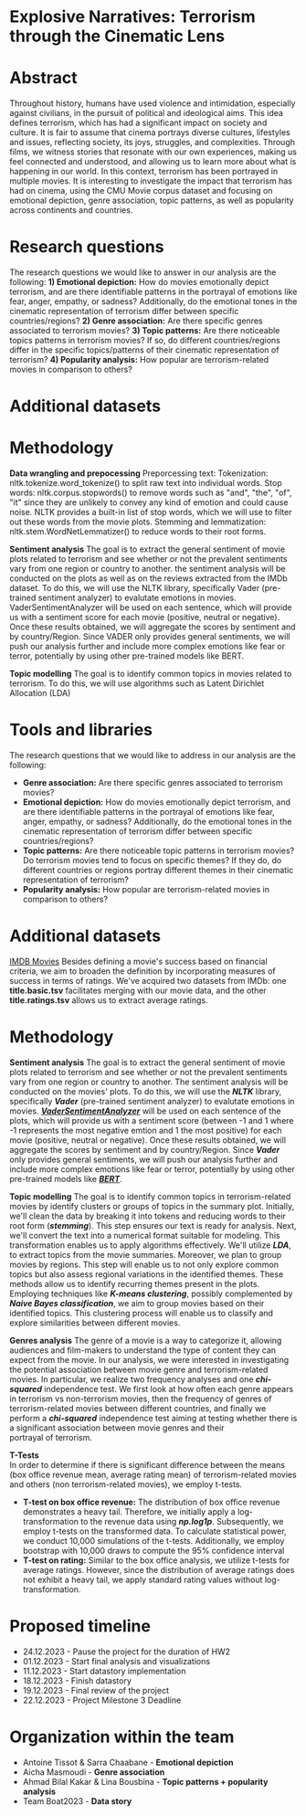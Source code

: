 # Explosive Narratives: Terrorism through the Cinematic Lens

# Abstract
Throughout history, humans have used violence and intimidation, especially against civilians, in the pursuit of political and ideological aims. This idea defines terrorism, which has had a significant impact on society and culture. It is fair to assume that cinema portrays diverse cultures, lifestyles and issues, reflecting society, its joys, struggles, and complexities. Through films, we witness stories that resonate with our own experiences, making us feel connected and understood, and allowing us to learn more about what is happening in our world. In this context, terrorism has been portrayed in multiple movies. It is interesting to investigate the impact that terrorism has had on cinema, using the CMU Movie corpus dataset and focusing on emotional depiction, genre association, topic patterns, as well as popularity across continents and countries.

# Research questions
The research questions we would like to answer in our analysis are the following:
**1) Emotional depiction:** How do movies emotionally depict terrorism, and are there identifiable patterns in the portrayal of emotions like fear, anger, empathy, or sadness? Additionally, do the emotional tones in the cinematic representation of terrorism differ between specific countries/regions?
**2) Genre association:** Are there specific genres associated to terrorism movies?
**3) Topic patterns:** Are there noticeable topics patterns in terrorism movies? If so, do different countries/regions differ in the specific topics/patterns of their cinematic representation of terrorism?
**4) Popularity analysis:** How popular are terrorism-related movies in comparison to others?

# Additional datasets

# Methodology
**Data wrangling and prepocessing**
Preporcessing text:
    Tokenization: nltk.tokenize.word_tokenize() to split raw text into individual words.
    Stop words: nltk.corpus.stopwords() to remove words such as "and", "the", "of", "it" since they are unlikely to convey any kind of emotion and could cause noise. NLTK provides a built-in list of stop words, which we will use to filter out these words from the movie plots.
    Stemming and lemmatization: nltk.stem.WordNetLemmatizer() to reduce words to their root forms.

**Sentiment analysis**
The goal is to extract the general sentiment of movie plots related to terrorism and see whether or not the prevalent sentiments vary from one region or country to another. the sentiment analysis will be conducted on the plots as well as on the reviews extracted from the IMDb dataset.
To do this, we will use the NLTK library, specifically Vader (pre-trained sentiment analyzer) to evalutate emotions in movies. VaderSentimentAnalyzer will be used on each sentence, which will provide us with a sentiment score for each movie (positive, neutral or negative). Once these results obtained, we will aggregate the scores by sentiment and by country/Region. Since VADER only provides general sentiments, we will push our analysis further and include more complex emotions like fear or terror, potentially by using other pre-trained models like BERT. 


**Topic modelling**
The goal is to identify common topics in movies related to terrorism. To do this, we will use algorithms such as Latent Dirichlet Allocation (LDA) 

# Tools and libraries

The research questions that we would like to address in our analysis are the following:  

- **Genre association:** Are there specific genres associated to terrorism movies?
- **Emotional depiction:** How do movies emotionally depict terrorism, and are there identifiable patterns in the portrayal of emotions like fear, anger, empathy, or sadness? Additionally, do the emotional tones in the cinematic representation of terrorism differ between specific countries/regions?
- **Topic patterns:** Are there noticeable topic patterns in terrorism movies? Do terrorism movies tend to focus on specific themes? If they do, do different countries or regions portray different themes in their cinematic representation of terrorism?
- **Popularity analysis:** How popular are terrorism-related movies in comparison to others?

# Additional datasets
   [IMDB Movies](https://developer.imdb.com/non-commercial-datasets/) Besides defining a movie's success based on financial criteria, we aim to broaden the definition by incorporating measures of success in terms of ratings. We've acquired two datasets from IMDb: one **title.basic.tsv** facilitates merging with our movie data, and the other **title.ratings.tsv** allows us to extract average ratings.

# Methodology
**Sentiment analysis**
The goal is to extract the general sentiment of movie plots related to terrorism and see whether or not the prevalent sentiments vary from one region or country to another. The sentiment analysis will be conducted on the movies' plots.
To do this, we will use the ***NLTK*** library, specifically ***Vader*** (pre-trained sentiment analyzer) to evalutate emotions in movies. [***VaderSentimentAnalyzer***](https://github.com/cjhutto/vaderSentiment) will be used on each sentence of the plots, which will provide us with a sentiment score (between -1 and 1 where -1 represents the most negative emtion and 1 the most positive) for each movie (positive, neutral or negative). Once these results obtained, we will aggregate the scores by sentiment and by country/Region. Since ***Vader*** only provides general sentiments, we will push our analysis further and include more complex emotions like fear or terror, potentially by using other pre-trained models like [***BERT***](https://huggingface.co/bert-base-uncased). 


**Topic modelling**
The goal is to identify common topics in terrorism-related movies by identify clusters or groups of topics in the summary plot. Initially, we'll clean the data by breaking it into tokens and reducing words to their root form (***stemming***). This step ensures our text is ready for analysis. Next, we'll convert the text into a numerical format suitable for modeling. This transformation enables us to apply algorithms effectively. We'll utilize ***LDA***, to extract topics from the movie summaries. Moreover, we plan to group movies by regions. This step will enable us to not only explore common topics but also assess regional variations in the identified themes. These methods allow us to identify recurring themes present in the plots. Employing techniques like ***K-means clustering***, possibly complemented by ***Naive Bayes classification***, we aim to group movies based on their identified topics. This clustering process will enable us to classify and explore similarities between different movies.

**Genres analysis**
The genre of a movie is a way to categorize it, allowing audiences and film-makers to understand the type of content they can expect from the movie. In our analysis, we were interested in investigating the potential association between movie genre and terrorism-related movies. In particular, we realize two frequency analyses and one ***chi-squared*** independence test. We first look at how often each genre appears in terrorism vs non-terrorism movies, then the frequency of genres of terrorism-related movies between different countries, and finally we perform a ***chi-squared*** independence test aiming at testing whether there is a significant association between movie genres and their portrayal of terrorism.

**T-Tests**  
In order to determine if there is significant difference between the means (box office revenue mean, average rating mean) of terrorism-related movies and others (non terrorism-related movies), we employ t-tests.   
- **T-test on box office revenue:** The distribution of box office revenue demonstrates a heavy tail. Therefore, we initially apply a log-transformation to the revenue data using ***np.log1p***. Subsequently, we employ t-tests on the transformed data. To calculate statistical power, we conduct 10,000 simulations of the t-tests. Additionally, we employ bootstrap with 10,000 draws to compute the 95% confidence interval
- **T-test on rating:** Similar to the box office analysis, we utilize t-tests for average ratings. However, since the distribution of average ratings does not exhibit a heavy tail, we apply standard rating values without log-transformation.


# Proposed timeline
- 24.12.2023 - Pause the project for the duration of HW2
- 01.12.2023 - Start final analysis and visualizations
- 11.12.2023 - Start datastory implementation
- 18.12.2023 - Finish datastory
- 19.12.2023 - Final review of the project
- 22.12.2023 - Project Milestone 3 Deadline
  
# Organization within the team

- Antoine Tissot & Sarra Chaabane - **Emotional depiction**
- Aicha Masmoudi - **Genre association**
- Ahmad Bilal Kakar & Lina Bousbina - **Topic patterns + popularity analysis**
- Team Boat2023 - **Data story**
